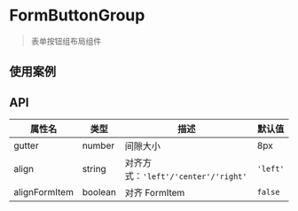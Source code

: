 # FormButtonGroup

> 表单按钮组布局组件

## 使用案例

<dumi-previewer demoPath="guide/form-button-group" />

## API

|    属性名     |  类型   |                描述                 |  默认值  |
| ------------- | ------- | ----------------------------------- | -------- |
| gutter        | number  | 间隙大小                            | 8px      |
| align         | string  | 对齐方式：`'left'/'center'/'right'` | `'left'` |
| alignFormItem | boolean | 对齐 FormItem                       | `false`  |
